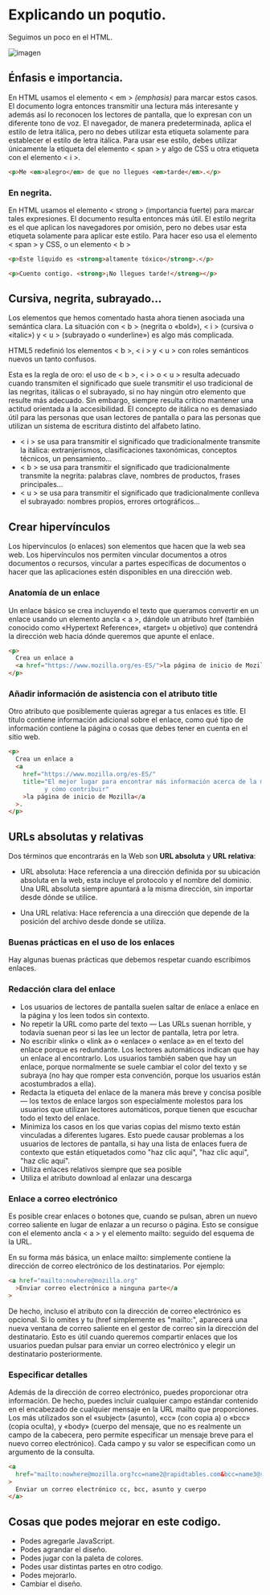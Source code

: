 # Explicando un poqutio. 

Seguimos un poco en el HTML. 

![imagen](https://i.pinimg.com/564x/ae/0c/a7/ae0ca714f4d7b6b1f627ed9757da6465.jpg)

## Énfasis e importancia. 

En HTML usamos el elemento < em > *(emphasis)* para marcar estos casos. El documento logra entonces transmitir una lectura más interesante y además así lo reconocen los lectores de pantalla, que lo expresan con un diferente tono de voz. El navegador, de manera predeterminada, aplica el estilo de letra itálica, pero no debes utilizar esta etiqueta solamente para establecer el estilo de letra itálica. Para usar ese estilo, debes utilizar únicamente la etiqueta del elemento < span > y algo de CSS u otra etiqueta con el elemento < i >.

```html
<p>Me <em>alegro</em> de que no llegues <em>tarde</em>.</p>
```

### En negrita.

En HTML usamos el elemento < strong > (importancia fuerte) para marcar tales expresiones. El documento resulta entonces más útil. El estilo negrita es el que aplican los navegadores por omisión, pero no debes usar esta etiqueta solamente para aplicar este estilo. Para hacer eso usa el elemento < span > y CSS, o un elemento < b >

```html
<p>Este líquido es <strong>altamente tóxico</strong>.</p>

<p>Cuento contigo. <strong>¡No llegues tarde!</strong></p>
```

## Cursiva, negrita, subrayado...

Los elementos que hemos comentado hasta ahora tienen asociada una semántica clara. La situación con < b > (negrita o «bold»), < i > (cursiva o «italic») y < u > (subrayado o «underline») es algo más complicada. 

HTML5 redefinió los elementos < b >, < i > y < u > con roles semánticos nuevos un tanto confusos.

Esta es la regla de oro: el uso de < b >, < i > o < u > resulta adecuado cuando transmiten el significado que suele transmitir el uso tradicional de las negritas, itálicas o el subrayado, si no hay ningún otro elemento que resulte más adecuado. Sin embargo, siempre resulta crítico mantener una actitud orientada a la accesibilidad. El concepto de itálica no es demasiado útil para las personas que usan lectores de pantalla o para las personas que utilizan un sistema de escritura distinto del alfabeto latino.

- < i > se usa para transmitir el significado que tradicionalmente transmite la itálica: extranjerismos, clasificaciones taxonómicas, conceptos técnicos, un pensamiento...
- < b > se usa para transmitir el significado que tradicionalmente transmite la negrita: palabras clave, nombres de productos, frases principales...
- < u > se usa para transmitir el significado que tradicionalmente conlleva el subrayado: nombres propios, errores ortográficos...

## Crear hipervínculos

Los hipervínculos (o enlaces) son elementos que hacen que la web sea web. Los hipervínculos nos permiten vincular documentos a otros documentos o recursos, vincular a partes específicas de documentos o hacer que las aplicaciones estén disponibles en una dirección web.

### Anatomía de un enlace

Un enlace básico se crea incluyendo el texto que queramos convertir en un enlace usando un elemento ancla < a >, dándole un atributo href (también conocido como «Hypertext Reference», «target» u objetivo) que contendrá la dirección web hacia dónde queremos que apunte el enlace.

```html
<p>
  Crea un enlace a
  <a href="https://www.mozilla.org/es-ES/">la página de inicio de Mozilla</a>.
</p>
```

### Añadir información de asistencia con el atributo title

Otro atributo que posiblemente quieras agregar a tus enlaces es title. El título contiene información adicional sobre el enlace, como qué tipo de información contiene la página o cosas que debes tener en cuenta en el sitio web.

```html
<p>
  Crea un enlace a
  <a
    href="https://www.mozilla.org/es-ES/"
    title="El mejor lugar para encontrar más información acerca de la misión de Mozilla
          y cómo contribuir"
    >la página de inicio de Mozilla</a
  >.
</p>
```

## URLs absolutas y relativas

Dos términos que encontrarás en la Web son **URL absoluta** y **URL relativa**:

- URL absoluta: Hace referencia a una dirección definida por su ubicación absoluta en la web, esta incluye el protocolo y el nombre del dominio. Una URL absoluta siempre apuntará a la misma dirección, sin importar desde dónde se utilice.

- Una URL relativa: Hace referencia a una dirección que depende de la posición del archivo desde donde se utiliza. 

### Buenas prácticas en el uso de los enlaces

Hay algunas buenas prácticas que debemos respetar cuando escribimos enlaces. 

### Redacción clara del enlace

- Los usuarios de lectores de pantalla suelen saltar de enlace a enlace en la página y los leen todos sin contexto.
- No repetir la URL como parte del texto — Las URLs suenan horrible, y todavía suenan peor si las lee un lector de pantalla, letra por letra.
- No escribir «link» o «link a» o «enlace» o «enlace a» en el texto del enlace porque es redundante. Los lectores automáticos indican que hay un enlace al encontrarlo. Los usuarios también saben que hay un enlace, porque normalmente se suele cambiar el color del texto y se subraya (no hay que romper esta convención, porque los usuarios están acostumbrados a ella).
- Redacta la etiqueta del enlace de la manera más breve y concisa posible — los textos de enlace largos son especialmente molestos para los usuarios que utilizan lectores automáticos, porque tienen que escuchar todo el texto del enlace.
- Minimiza los casos en los que varias copias del mismo texto están vinculadas a diferentes lugares. Esto puede causar problemas a los usuarios de lectores de pantalla, si hay una lista de enlaces fuera de contexto que están etiquetados como "haz clic aquí", "haz clic aquí", "haz clic aquí".
- Utiliza enlaces relativos siempre que sea posible
- Utiliza el atributo download al enlazar una descarga

### Enlace a correo electrónico

Es posible crear enlaces o botones que, cuando se pulsan, abren un nuevo correo saliente en lugar de enlazar a un recurso o página. Esto se consigue con el elemento ancla < a > y el elemento mailto: seguido del esquema de la URL.

En su forma más básica, un enlace mailto: simplemente contiene la dirección de correo electrónico de los destinatarios. Por ejemplo:

```html
<a href="mailto:nowhere@mozilla.org"
  >Enviar correo electrónico a ninguna parte</a
>
```

De hecho, incluso el atributo con la dirección de correo electrónico es opcional. Si lo omites y tu (href simplemente es "mailto:", aparecerá una nueva ventana de correo saliente en el gestor de correo sin la dirección del destinatario. Esto es útil cuando queremos compartir enlaces que los usuarios puedan pulsar para enviar un correo electrónico y elegir un destinatario posteriormente.

### Especificar detalles

Además de la dirección de correo electrónico, puedes proporcionar otra información. De hecho, puedes incluir cualquier campo estándar contenido en el encabezado de cualquier mensaje en la URL mailto que proporciones. Los más utilizados son el «subject» (asunto), «cc» (con copia a) o «bcc» (copia oculta), y «body» (cuerpo del mensaje, que no es realmente un campo de la cabecera, pero permite especificar un mensaje breve para el nuevo correo electrónico). Cada campo y su valor se especifican como un argumento de la consulta.

```html
<a
  href="mailto:nowhere@mozilla.org?cc=name2@rapidtables.com&bcc=name3@rapidtables.com&subject=The%20subject%20of%20the%20email&body=The%20body%20of%20the%20email"
>
  Enviar un correo electrónico cc, bcc, asunto y cuerpo
</a>
```

## Cosas que podes mejorar en este codigo. 

- Podes agregarle JavaScript.
- Podes agrandar el diseño.
- Podes jugar con la paleta de colores. 
- Podes usar distintas partes en otro codigo.
- Podes mejorarlo. 
- Cambiar el diseño. 
 

